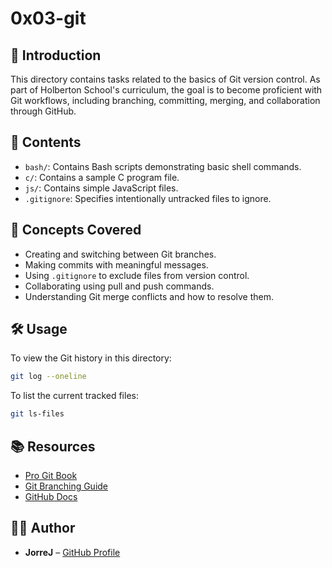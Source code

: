 # 0x03-git

## 📘 Introduction

This directory contains tasks related to the basics of Git version control. As part of Holberton School's curriculum, the goal is to become proficient with Git workflows, including branching, committing, merging, and collaboration through GitHub.

## 📁 Contents

- `bash/`: Contains Bash scripts demonstrating basic shell commands.
- `c/`: Contains a sample C program file.
- `js/`: Contains simple JavaScript files.
- `.gitignore`: Specifies intentionally untracked files to ignore.

## 🧠 Concepts Covered

- Creating and switching between Git branches.
- Making commits with meaningful messages.
- Using `.gitignore` to exclude files from version control.
- Collaborating using pull and push commands.
- Understanding Git merge conflicts and how to resolve them.

## 🛠️ Usage

To view the Git history in this directory:

```bash
git log --oneline
```

To list the current tracked files:

```bash
git ls-files
```

## 📚 Resources

- [Pro Git Book](https://git-scm.com/book/en/v2)
- [Git Branching Guide](https://learngitbranching.js.org/)
- [GitHub Docs](https://docs.github.com/en/get-started)

## 🧑‍🎓 Author

- **JorreJ** – [GitHub Profile](https://github.com/JorreJ)
